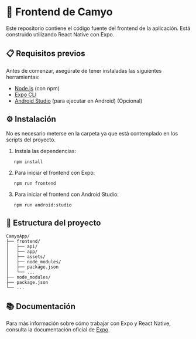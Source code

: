 # 🚀 Frontend de Camyo

Este repositorio contiene el código fuente del frontend de la aplicación. Está construido utilizando React Native con Expo.

## 📋 Requisitos previos

Antes de comenzar, asegúrate de tener instaladas las siguientes herramientas:

- [Node.js](https://nodejs.org/) (con npm)
- [Expo CLI](https://docs.expo.dev/get-started/installation/)
- [Android Studio](https://developer.android.com/studio) (para ejecutar en Android) (Opcional)

## ⚙️ Instalación

No es necesario meterse en la carpeta ya que está contemplado en los scripts del proyecto.

1. Instala las dependencias:

``` 
   npm install
```

2. Para iniciar el frontend con Expo:
```
   npm run frontend
```

3. Para iniciar el frontend con Android Studio:

```
   npm run android:studio
```

## 📂 Estructura del proyecto

```
CamyoApp/
├── frontend/
│   ├── api/
│   ├── app/
│   ├── assets/
│   ├── node_modules/
│   ├── package.json
│   └── ...
├── node_modules/
├── package.json
└── ...
```

## 📚 Documentación
Para más información sobre cómo trabajar con Expo y React Native, consulta la documentación oficial de [Expo](https://docs.expo.dev/).